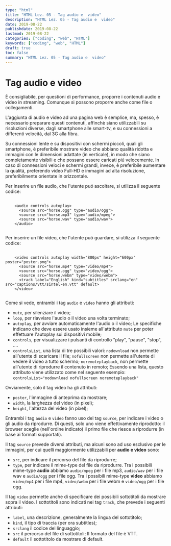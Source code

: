 ```yaml
---
type: "html"
title: "HTML Lez. 05 - Tag audio e  video"
description: "HTML Lez. 05 - Tag audio e  video"
date: 2019-08-22
publishdate: 2019-08-22
lastmod: 2019-08-22
categories: ["coding", "web", "HTML"]
keywords: ["coding", "web", "HTML"]
draft: true
toc: false
summary: "HTML Lez. 05 - Tag audio e  video"
---
```


<h1>Tag audio e  video</h1>

<p>È consigliabile, per questioni di performance, proporre i contenuti audio e video in streaming. Comunque si possono proporre anche come file o collegamenti.</p>

<p>L'aggiunta di audio e video ad una pagina web è semplice, ma, spesso, è necessario preparare questi contenuti, affinchè siano utilizzabili su risoluzioni diverse, dagli smartphone alle smart-tv, e su connessioni a differenti velocitá, dal 3G alla fibra.</p>

<p>Su connessioni lente e su dispositivi con schermi piccoli, quali gli smartphone, è preferibile mostrare video che abbiano qualitá ridotta e immagini con le dimensioni adattate (in verticale), in modo che siano completamente visibili e che possano essere caricati piú velocemente. In caso di connessioni veloci e schermi grandi, invece, è preferibile aumentare la qualitá, preferendo video Full-HD e immagini ad alta risoluzione, preferibilmente orientate in orizzontale.</p>

<p>Per inserire un file audio, che l'utente puó ascoltare, si utilizza il seguente codice:</p>

<pre>
  <code class="html">
    &lt;audio controls autoplay&gt;
      &lt;source src="horse.ogg" type="audio/ogg"&gt;
      &lt;source src="horse.mp3" type="audio/mpeg"&gt;
      &lt;source src="horse.wav" type="audio/wav"&gt;
    &lt;/audio&gt;
  </code>
</pre>

<p>Per inserire un file video, che l'utente puó guardare, si utilizza il seguente codice:</p>

<pre>
  <code class="html">
    &lt;video controls autoplay width="800px" height="600px" poster="poster.png"&gt;
      &lt;source src="horse.mp4" type="video/mp4"&gt;
      &lt;source src="horse.ogg" type="video/ogg"&gt;
      &lt;source src="horse.webm" type="video/webm"&gt;
      &lt;track label="English" kind="subtitles" srclang="en" src="captions/vtt/sintel-en.vtt" default&gt;
    &lt;/video&gt;
  </code>
</pre>

<p>Come si vede, entrambi i tag <code class="html">audio</code> e <code class="html">video</code> hanno gli attributi: </p>

<ul>
    <li><code>mute</code>, per silenziare il video;</li>
    <li><code>loop</code>, per riavviare l'audio o il video una volta terminato;</li>
  <li><code>autoplay</code>, per avviare automaticamente l'audio o il video; Le specifiche indicano che deve essere usato insieme all'attributo <code>mute</code> per poter effettuare l'autoplay sui dispositivi mobile;</li>
  <li><code>controls</code>, per visualizzare i pulsanti di controllo "play", "pause", "stop", ....</li>
  <li><code>controlsList</code>, una lista di tre possibili valori: <code class="hrml">nodownload</code> non permette all'utente di scaricare il file; <code>nofullscreen</code> non permette all'utente di vedere il video a tutto schermo; <code>noremoteplayback</code>, non permette all'utente di riprodurre il contenuto in remoto; Essendo una lista, questo attributo viene utilizzato come nel seguente esempio: <code class="hrml">controlsList="nodownload nofullscreen noremoteplayback"</code></li>
</ul>

<p>Ovviamente, solo il tag video ha gli attributi:
<ul>
    <li><code>poster</code>, l'immagine di anteprima da mostrare;</li>
    <li><code>width</code>, la larghezza del video (in pixel);</li>
  <li><code>height</code>, l'altezza del video (in pixel); </li>
</ul>

<p>Entrambi i tag <code class="html">audio</code> e <code class="html">video</code> fanno uso del tag <code class="html">source</code>, per indicare i video o gli audio da riprodurre. Di questi, solo uno viene effettivamente riprodotto: il browser sceglie (nell'ordine indicato) il primo file che riesce a riprodurre (in base ai formati supportati).</p>

<p>Il tag <code class="html">source</code> prevede diversi attributi, ma alcuni sono ad uso esclusivo per le immagini, per cui quelli maggiormente utilizzabili per <strong>audio e video</strong> sono: </p>

<ul>
  <li><code>src</code>, per indicare il percorso del file da riprodurre;</li>
  <li><code>type</code>, per indicare il mime-type del file da riprodurre. Tra i possibili mime-type <strong>audio</strong> abbiamo <code>audio/mpeg</code> per i file mp3, <code>audio/wav</code> per i file wav e <code>audio/ogg</code> per i file ogg. Tra i possibili mime-type <strong>video</strong> abbiamo <code>video/mp4</code> per i file mp4, <code>video/webm</code> per i file webm e <code>video/ogg</code> per i file ogg.</li>
</ul>

<p>Il tag <code class="html">video</code> permette anche di specificare dei possibili sottotitoli da mostrare sopra il video. I sottotitoli sono indicati nei tag <code class="html">track</code>, che prevede i seguenti attributi:</p>

<ul>
    <li><code>label</code>, una descrizione, generalmente la lingua del sottotitolo;</li>
    <li><code>kind</code>, il tipo di traccia (per ora subtitles);</li>
    <li><code>srclang</code> il codice del linguaggio;</li>
    <li><code>src</code> il percorso del file di sottotitoli; Il formato del file è VTT.</li>
    <li><code>default</code> il sottotitolo da mostrare di default.</li>
</ul>
